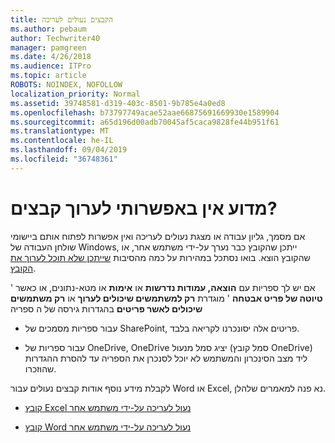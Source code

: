 ```yaml
---
title: הקבצים נעולים לעריכה
ms.author: pebaum
author: Techwriter40
manager: pamgreen
ms.date: 4/26/2018
ms.audience: ITPro
ms.topic: article
ROBOTS: NOINDEX, NOFOLLOW
localization_priority: Normal
ms.assetid: 39748581-d319-403c-8501-9b785e4a0ed8
ms.openlocfilehash: b73797749acae52aae66875691669930e1589904
ms.sourcegitcommit: a65d196d00adb70045af5caca9828fe44b951f61
ms.translationtype: MT
ms.contentlocale: he-IL
ms.lasthandoff: 09/04/2019
ms.locfileid: "36748361"
---
```

# <a name="why-cant-i-edit-files"></a>מדוע אין באפשרותי לערוך קבצים?

אם מסמך, גליון עבודה או מצגת נעולים לעריכה ואין אפשרות לפתוח אותם ביישומי שולחן העבודה של Windows, ייתכן שהקובץ כבר נערך על-ידי משתמש אחר, או שהקובץ הוצא. בואו נסתכל במהירות על כמה מהסיבות [שייתכן שלא תוכל לערוך את הקובץ](https://support.office.com/article/why-can-t-i-edit-this-file-97315f48-aa5e-49d3-a4ae-a14b73daf87b).

אם יש לך ספריות עם **הוצאה, עמודות נדרשות** או **אימות** או מטא-נתונים, או כאשר ' **טיוטה של פריט אבטחה** ' מוגדרת **רק למשתמשים שיכולים לערוך** או **רק משתמשים שיכולים לאשר פריטים** בהגדרות גירסה של ה ספריה

- עבור ספריות מסמכים של SharePoint, פריטים אלה יסונכרנו לקריאה בלבד.

- עבור ספריות של OneDrive, OneDrive יציג סמל מנעול (סמל קובץ OneDrive) ליד מצב הסינכרון והמשתמש לא יוכל לסנכרן את הספריה עד להסרת ההגדרות שהוזכרו. 

לקבלת מידע נוסף אודות קבצים נעולים עבור Word או Excel, נא פנה למאמרים שלהלן.

- [קובץ Excel נעול לעריכה על-ידי משתמש אחר](https://support.office.com/article/Excel-file-is-locked-for-editing-by-another-user-6fa93887-2c2c-45f0-abcc-31b04aed68b3)

- [קובץ Word נעול לעריכה על-ידי משתמש אחר](https://support.microsoft.com/help/313472/the-document-is-locked-for-editing-by-another-user-error-message-when)

